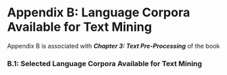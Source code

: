 # Appendix B: Language Corpora Available for Text Mining

Appendix B is associated with **_Chapter 3: Text Pre-Processing_** of the book

### B.1: Selected Language Corpora Available for Text Mining
